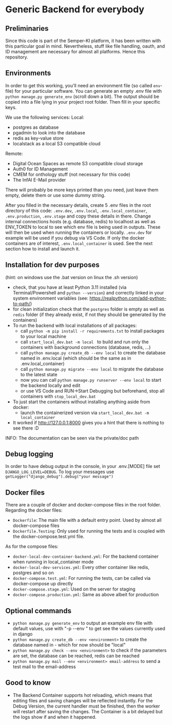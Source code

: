 # Generic Backend for everybody

## Preliminaries
Since this code is part of the Semper-KI platform, it has been written with this particular goal in mind. Nevertheless, stuff like file handling, oauth, and ID management are necessary for almost all platforms. Hence this repository. 

## Environments
In order to get this working, you'll need an environment file (so called `env`-file) for your particular software. You can generate an empty .env file with ```python manage.py generate_env``` (scroll down a bit). The output should be copied into a file lying in your project root folder. Then fill in your specific keys.

We use the following services:
Local:
- postgres as database
- pgadmin to look into the database
- redis as key-value store
- localstack as a local S3 compatible cloud

Remote:
- Digital Ocean Spaces as remote S3 compatible cloud storage
- Auth0 for ID Management
- CMEM for onthology stuff (not necessary for this code)
- The InfAI E-Mail provider

There will probably be more keys printed than you need, just leave them empty, delete them or use some dummy string.

After you filled in the necessary details, create 5 .env files in the root directory of this code: `.env.dev`, `.env.local`, `.env.local_container`, `.env.production`, `.env.stage` and copy these details in there. Change internal connections hosts (e.g. database, redis) to localhost as well as ENV_TOKEN to local to see which env file is being used in outputs.
These will then be used when running the containers or locally. `.env.dev` for example will be used if you debug via VS Code. If only the docker containers are of interest, `.env.local_container` is used. See the next section how to install and launch it.

## Installation for dev purposes
(hint: on windows use the .bat version on linux the .sh version)

- check, that you have at least Python 3.11 installed (via Terminal/Powershell and `python --version`) and correctly linked in your system environment variables (see: https://realpython.com/add-python-to-path/)
- for clean initialization check that the `postgres` folder is empty as well as `redis` folder (if they already exist, if not they should be generated by the containers)
- To run the backend with local installations of all packages:
  - call ```python -m pip install -r requirements.txt``` to install packages to your local machine 
  - call ```start_local_dev.bat -m local ``` to build and run only the containers with background connections (database, redis, ...)
  - call ```python manage.py create_db --env local``` to create the database named in .env.local (which should be the same as in .env.local_container) 
  - call ```python manage.py migrate --env local``` to migrate the database to the latest state 
  - now you can call ```python manage.py runserver --env local``` to start the backend locally and edit 
  - or use VS Code and RUN->Start Debugging but beforehand, stop all containers with ```stop_local_dev.bat```
- To just start the containers without installing anything aside from docker:
  - launch the containerized version via ```start_local_dev.bat -m local_container```
- It worked if http://127.0.0.1:8000 gives you a hint that there is nothing to see there :D

INFO: The documentation can be seen via the private/doc path

## Debug logging
In order to have debug output in the console, in your .env.[MODE] file set ```DJANGO_LOG_LEVEL=DEBUG```.
To log your messages use ```getLogger("django_debug").debug("your message")```

## Docker files
There are a couple of docker and docker-compose files in the root folder. 
Regarding the docker files:
- `Dockerfile`: The main file with a default entry point. Used by almost all docker-compose files
- `Dockerfile.Testing`: Only used for running the tests and is coupled with the docker-compose.test.yml file.

As for the compose files:
- `docker-local-dev-container-backend.yml`: For the backend container when running in local_container mode
- `docker-local-dev-services.yml`: Every other container like redis, postgres and so on
- `docker-compose.test.yml`: For running the tests, can be called via docker-compose up directly
- `docker-compose.stage.yml`: Used on the server for staging
- `docker-compose.production.yml`: Same as above albeit for production

## Optional commands
- ```python manage.py generate_env``` to output an example env file with default values, use with "-p --env <environment>" to get see the values currently used in django
- ```python manage.py create_db --env <environment>``` to create the database named in <environment> - which for now should be "local"
- ```python manage.py check --env <environment>``` to check if the parameters are set, the database can be reached, redis can be reached
- ```python manage.py mail --env <environment> email-address``` to send a test mail to the email-address

## Good to know
- The Backend Container supports hot reloading, which means that editing files and saving changes will be reflected instantly. For the Debug Version, the current handler must be finished, then the worker will restart after saving the changes. The Container is a bit delayed but the logs show if and when it happened.

